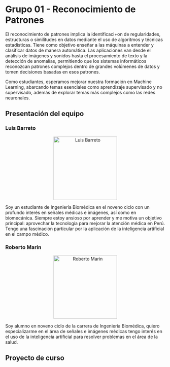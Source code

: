 # Grupo 01 - Reconocimiento de Patrones
El reconocimiento de patrones implica la identificaci+on de regularidades, estructuras o similitudes en datos mediante el uso de algoritmos y técnicas estadísticas. Tiene como objetivo enseñar a las máquinas a entender y clasificar datos de manera automática.
Las aplicaciones van desde el análisis de imágenes y sonidos hasta el procesamiento de texto y la detección de anomalías, permitiendo que los sistemas informáticos reconozcan patrones complejos dentro de grandes volúmenes de datos y tomen decisiones basadas en esos patrones.

Como estudiantes, esperamos mejorar nuestra formación en Machine Learning, abarcando temas esenciales como aprendizaje supervisado y no supervisado, además de explorar temas más complejos como las redes neuronales.

## Presentación del equipo
###
###
### Luis Barreto

<p align="center">
  <img src="https://github.com/RP-E01/grupo01_RPatrones_2024_I/assets/86316349/e13d8c22-23fb-4d64-a83f-aa37dd1111be" alt="Luis Barreto" width="200"/>
</p>

Soy un estudiante de Ingeniería Biomédica en el noveno ciclo con un profundo interés en señales médicas e imágenes, así como en biomecánica. Siempre estoy ansioso por aprender y me motiva un objetivo principal: aprovechar la tecnología para mejorar la atención médica en Perú. Tengo una fascinación particular por la aplicación de la inteligencia artificial en el campo médico.
### Roberto Marin

<p align="center">
  <img src="https://github.com/RP-E01/grupo01_RPatrones_2024_I/assets/86316349/771314cc-c54d-42ec-b2d1-715d2f0d565b" alt="Roberto Marin" width="200"/>
</p>

Soy alumno en noveno ciclo de la carrera de Ingeniería Biomédica, quiero especializarme en el área de señales e imágenes médicas tengo interés en el uso de la inteligencia artificial para resolver problemas en el área de la salud.

## Proyecto de curso 
